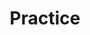 ---
title: "Practice"
layout: categories
permalink: /categories/practice/
author_profile: true
sidebar_main: true
sidebar:
    nav: "docs"
taxonomy: "Practice"
---